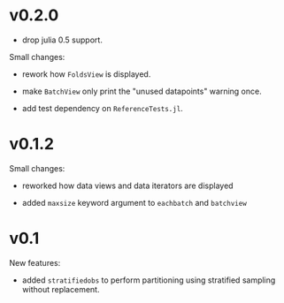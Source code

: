 # v0.2.0

- drop julia 0.5 support.

Small changes:

- rework how `FoldsView` is displayed.

- make `BatchView` only print the "unused datapoints" warning once.

- add test dependency on `ReferenceTests.jl`.

# v0.1.2

Small changes:

- reworked how data views and data iterators are displayed

- added `maxsize` keyword argument to `eachbatch` and `batchview`

# v0.1

New features:

- added `stratifiedobs` to perform partitioning using stratified
  sampling without replacement.

